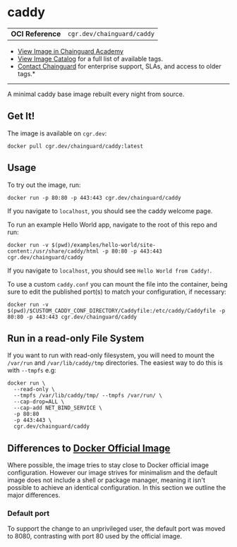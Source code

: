 <!--monopod:start-->
# caddy
| | |
| - | - |
| **OCI Reference** | `cgr.dev/chainguard/caddy` |


* [View Image in Chainguard Academy](https://edu.chainguard.dev/chainguard/chainguard-images/reference/caddy/overview/)
* [View Image Catalog](https://console.enforce.dev/images/catalog) for a full list of available tags.
* [Contact Chainguard](https://www.chainguard.dev/chainguard-images) for enterprise support, SLAs, and access to older tags.*

---
<!--monopod:end-->

A minimal caddy base image rebuilt every night from source.

## Get It!

The image is available on `cgr.dev`:

```
docker pull cgr.dev/chainguard/caddy:latest
```

## Usage

To try out the image, run:

```
docker run -p 80:80 -p 443:443 cgr.dev/chainguard/caddy
```

If you navigate to `localhost`, you should see the caddy welcome page.

To run an example Hello World app, navigate to the root of this repo and run:

```
docker run -v $(pwd)/examples/hello-world/site-content:/usr/share/caddy/html -p 80:80 -p 443:443 cgr.dev/chainguard/caddy
```

If you navigate to `localhost`, you should see `Hello World from Caddy!`.

To use a custom `caddy.conf` you can mount the file into the container, being sure to edit the published port(s) to match your configuration, if necessary:

```
docker run -v $(pwd)/$CUSTOM_CADDY_CONF_DIRECTORY/Caddyfile:/etc/caddy/Caddyfile -p 80:80 -p 443:443 cgr.dev/chainguard/caddy
```

## Run in a read-only File System

If you want to run with read-only filesystem, you will need to mount the `/var/run` and
`/var/lib/caddy/tmp` directories. The easiest way to do this is with `--tmpfs` e.g:

```
docker run \
  --read-only \
  --tmpfs /var/lib/caddy/tmp/ --tmpfs /var/run/ \
  --cap-drop=ALL \
  --cap-add NET_BIND_SERVICE \
  -p 80:80
  -p 443:443 \
  cgr.dev/chainguard/caddy
```

## Differences to [Docker Official Image](https://hub.docker.com/_/caddy)

Where possible, the image tries to stay close to Docker official image configuration. However our
image strives for minimalism and the default image does not include a shell or package manager,
meaning it isn't possible to achieve an identical configuration. In this section we outline the
major differences.

### Default port

To support the change to an unprivileged user, the default port was moved to 8080, contrasting with
port 80 used by the official image.
